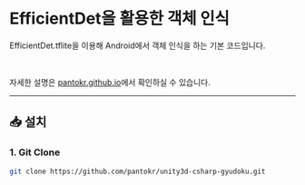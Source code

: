 # EfficientDet을 활용한 객체 인식

EfficientDet.tflite을 이용해 Android에서 객체 인식을 하는 기본 코드입니다.

<br>

자세한 설명은 [pantokr.github.io](https://pantokr.github.io/2024/07/15/android-java-object-detection.html)에서 확인하실 수 있습니다.

---

## 📥 설치

### 1. Git Clone  
```bash
git clone https://github.com/pantokr/unity3d-csharp-gyudoku.git
```
